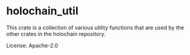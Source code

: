 # holochain_util

This crate is a collection of various utility functions that are used by the other crates in the holochain repository.

License: Apache-2.0
